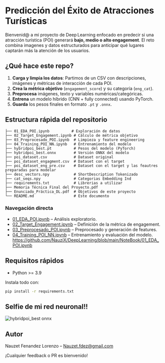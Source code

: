 # Predicción del Éxito de Atracciones Turísticas

Bienvenid@ a mi proyecto de Deep Learning enfocado en predecir si una atracción turística (POI) generará **bajo, medio o alto engagement**. El reto combina imagenes y datos estructurados para anticipar qué lugares captarán más la atención de los usuarios.

## ¿Qué hace este repo?

1. **Carga y limpia los datos**: Partimos de un CSV con descripciones, imágenes y métricas de interacción de cada POI.
2. **Crea la métrica objetivo** (`engagement_score`) y su categoría (`eng_cat`).
3. **Preprocesa** imágenes, texto y variables numéricas/categóricas.
4. **Entrena** un modelo híbrido (CNN + fully connected) usando PyTorch.
5. **Guarda** los pesos finales en formato `.pt` y `.onnx`.

## Estructura rápida del repositorio 

```
├── 01_EDA_POI.ipynb          # Exploración de datos
├── 02_Target_Engagement.ipynb # Cálculo de métrica objetivo
├── 03_Preprocesado_POI.ipynb  # Limpieza y feature engineering
├── 04_Training_POI_NN.ipynb   # Entrenamiento del modelo
├── hybridpoi_best.pt          # Pesos del modelo (PyTorch)
├── hybridpoi_best.onnx        # Versión ONNX del modelo
├── poi_dataset.csv            # Dataset original
├── poi_dataset_engagment.csv  # Dataset con el target
├── poi_dataset_eng_pre.csv    # Dataset con el target y las feautres preparadas para modelar
├── desc_vectors.npy           # ShortDescription Tokenizado
├── cat_seqs.npy               # Categorias Embedding Ind 
├── requirements.txt           # Librerias a utilizar
├── Memoria Técnica Final del Proyecto.pdf
├── Enunciado_Práctica_DL.pdf  # Objetivos de este proyecto  
└── README.md                  # Este documento

```
### Navegación directa

- [01\_EDA\_POI.ipynb](/NoteBook/01_EDA_POI.ipynb) – Análisis exploratorio.
- [02\_Target\_Engagement.ipynb](/NoteBook/02_Target_Engagement.ipynb) – Definición de la métrica de engagement.
- [03\_Preprocesado\_POI.ipynb](/NoteBook/03_Preprocesado_POI.ipynb) – Preprocesado y generación de features.
- [04\_Training\_POI\_NN.ipynb](/NoteBook/04_Training_POI_NN.ipynb) – Entrenamiento y evaluación del modelo.
https://github.com/NauziX/DeepLearning/blob/main/NoteBook/01_EDA_POI.ipynb

## Requisitos rápidos

- Python >= 3.9

Instala todo con:

```bash
pip install -r requirements.txt
```

## Selfie de mi red neuronal!! 

![hybridpoi_best onnx](https://github.com/user-attachments/assets/681346cf-c721-48d2-b840-224e2a8e35c2)


## Autor

Nauzet Fenandez Lorenzo – [Nauzet.fdez@gmail.com](mailto\:Nauzet.fdez@gmail.com)

¡Cualquier feedback o PR es bienvenido!

